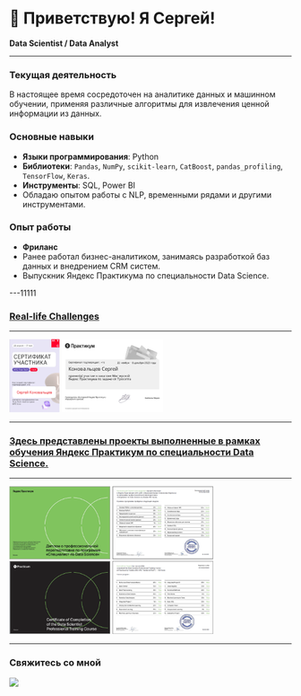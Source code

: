 <!-- main -->

# 👋 Приветствую! Я Сергей!

**Data Scientist / Data Analyst**

---

### Текущая деятельность
В настоящее время сосредоточен на аналитике данных и машинном обучении, применяя различные алгоритмы для извлечения ценной информации из данных.

### Основные навыки
- **Языки программирования**: Python
- **Библиотеки**: `Pandas`, `NumPy`, `scikit-learn`, `CatBoost`, `pandas_profiling`, `TensorFlow`, `Keras`.
- **Инструменты**: SQL, Power BI
- Обладаю опытом работы с NLP, временными рядами и другими инструментами.

### Опыт работы
- **Фриланс**
- Ранее работал бизнес-аналитиком, занимаясь разработкой баз данных и внедрением CRM систем.
- Выпускник Яндекс Практикума по специальности Data Science.

---11111

### [Real-life Challenges](https://github.com/TrollenGoblinson/Real-life_Challenges)

---

<div> 
    <img src="mts.png" width="90" height="130">
    <img src="Frame123_2.png" width="180" height="130">
    </div>
    
---

### [Здесь представлены проекты выполненные в рамках обучения Яндекс Практикум по специальности Data Science.](https://github.com/TrollenGoblinson/yandex_practicum.git)

---
<div> <img src="dr1.png" width="180" height="130">
<img src="dr2.png" width="180" height="130">
<img src="d2.png" width="180" height="130">
<img src="d2_2.png" width="180" height="130"> 
  
---


<h3><b>Свяжитесь со мной</b></h3>
<div id="header" align="left">
<a href = "https://t.me/TrollenGoblinson"><img src= "https://media.giphy.com/media/ya4eevXU490Iw/giphy.gif" width="50"/></a>
</div>


<!--
**TrollenGoblinson/TrollenGoblinson** is a ✨ _special_ ✨ repository because its `README.md` (this file) appears on your GitHub profile.

Here are some ideas to get you started:

- 🔭 I’m currently working on ...
- 🌱 I’m currently learning ...
- 👯 I’m looking to collaborate on ...
- 🤔 I’m looking for help with ...
- 💬 Ask me about ...
- 📫 How to reach me: ...
- 😄 Pronouns: ...
- ⚡ Fun fact: ...
-->
